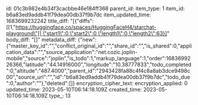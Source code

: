 id: 01c3b982e4b34f3cacbbe46e184ff368
parent_id: 
item_type: 1
item_id: b6a83ed9addb41f79dea00db37f9b7dc
item_updated_time: 1683699232242
title_diff: "[{\"diffs\":[[1,\"https://huggingface.co/spaces/HuggingFaceH4/starchat-playground\"]],\"start1\":0,\"start2\":0,\"length1\":0,\"length2\":63}]"
body_diff: "[]"
metadata_diff: {"new":{"master_key_id":"","conflict_original_id":"","share_id":"","is_shared":0,"application_data":"","source_application":"net.cozic.joplin-mobile","source":"joplin","is_todo":1,"markup_language":1,"order":1683699226366,"latitude":"44.14916000","longitude":"10.38777833","todo_completed":0,"altitude":"487.4000","parent_id":"2943428fa88c4f4c8a8ab3dce9498c00","source_url":"","id":"b6a83ed9addb41f79dea00db37f9b7dc","todo_due":0,"author":""},"deleted":[]}
encryption_cipher_text: 
encryption_applied: 0
updated_time: 2023-05-10T06:14:18.109Z
created_time: 2023-05-10T06:14:18.109Z
type_: 13